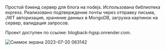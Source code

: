 Простой бэкенд сервер для блога на nodejs. Использована библиотека express. Реализовано подтверждение почты через отправку письма, JWT авторизация, хранение данных в MongoDB, загрузка картинок на сервер, валидация запросов. 

Проект доступен по ссылке: blogback-hgsp.onrender.com.

![Снимок экрана 2023-07-20 063142](https://github.com/SergeiKazanin/blogBack/assets/105712313/c4639526-d4e9-42f8-9535-0d3e6f989eff)
